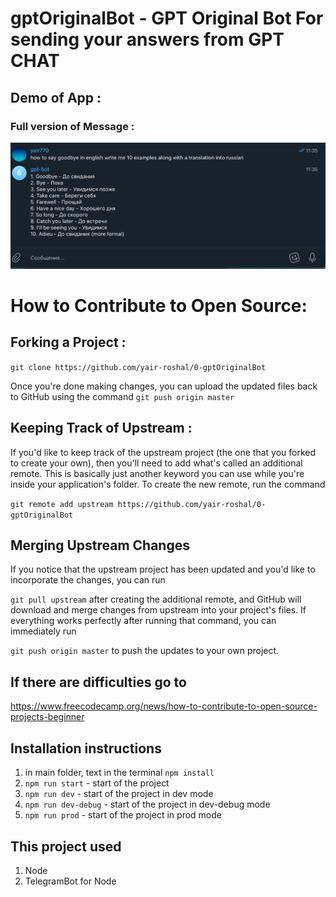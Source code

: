 # gptOriginalBot - GPT Original Bot For sending your answers from GPT CHAT

## Demo of App :

 

### Full version of Message :

<img src="images/gpt-bot-example.png"  />
 
# How to Contribute to Open Source:

## Forking a Project :

`git clone https://github.com/yair-roshal/0-gptOriginalBot`

Once you're done making changes, you can upload the updated files back to GitHub using the command
`git push origin master`

## Keeping Track of Upstream :

If you'd like to keep track of the upstream project (the one that you forked to create your own), then you'll need to add what's called an additional remote. This is basically just another keyword you can use while you're inside your application's folder. To create the new remote, run the command

`git remote add upstream https://github.com/yair-roshal/0-gptOriginalBot`

## Merging Upstream Changes

If you notice that the upstream project has been updated and you'd like to incorporate the changes, you can run

`git pull upstream` after creating the additional remote, and GitHub will download and merge changes from upstream into your project's files. If everything works perfectly after running that command, you can immediately run

`git push origin master` to push the updates to your own project.

## If there are difficulties go to

https://www.freecodecamp.org/news/how-to-contribute-to-open-source-projects-beginner

## Installation instructions

1. in main folder, text in the terminal `npm install`
2. `npm run start` - start of the project
3. `npm run dev` - start of the project in dev mode
4. `npm run dev-debug` - start of the project in dev-debug mode
5. `npm run prod` - start of the project in prod mode

## This project used

1. Node
1. TelegramBot for Node
